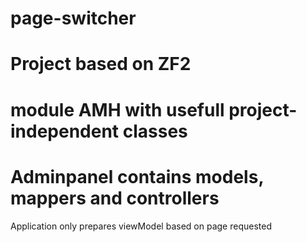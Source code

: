 page-switcher
=============
Project based on ZF2
============
module AMH with usefull project-independent classes
============
Adminpanel contains models, mappers and controllers
===========
Application only prepares viewModel based on page requested
